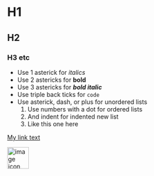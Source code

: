 # H1
## H2
### H3 etc

* Use 1 asterick for *italics*
* Use 2 astericks for **bold**
* Use 3 astericks for ***bold italic***
* Use triple back ticks for ```code```
* Use asterick, dash, or plus for unordered lists
    1. Use numbers with a dot for ordered lists
    1. And indent for indented new list
    1. Like this one here

[My link text](www.mylink.org "My title text.")

<!--
![Alt text](https://external-content.duckduckgo.com/iu/?u=https%3A%2F%2Fstatic.vecteezy.com%2Fsystem%2Fresources%2Fpreviews%2F000%2F420%2F681%2Foriginal%2Fpicture-icon-vector-illustration.jpg&f=1&nofb=1&ipt=6c52b2600dd1512994aee00f5cfaf4fe156363d47c68b44e2505af28cb885272&ipo=images "Title text")
-->

<img src="https://external-content.duckduckgo.com/iu/?u=https%3A%2F%2Fstatic.vecteezy.com%2Fsystem%2Fresources%2Fpreviews%2F000%2F420%2F681%2Foriginal%2Fpicture-icon-vector-illustration.jpg&f=1&nofb=1&ipt=6c52b2600dd1512994aee00f5cfaf4fe156363d47c68b44e2505af28cb885272&ipo=images" alt="image icon" width="50">
